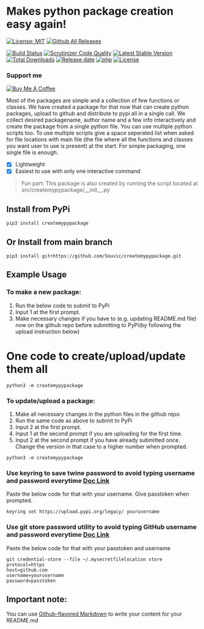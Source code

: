 # Makes python package creation easy again!
[![License: MIT](https://img.shields.io/badge/License-MIT-yellow.svg)](https://opensource.org/licenses/MIT)
[![Github All Releases](https://img.shields.io/github/downloads/Souvic/createmypypackage/total.svg)]()

[![Build Status](https://travis-ci.com/Souvic/createmypypackage.svg?branch=master)](https://travis-ci.com/phplicengine/createmypypackage)
[![Scrutinizer Code Quality](https://scrutinizer-ci.com/g/Souvic/createmypypackage/badges/quality-score.png?b=master)](https://scrutinizer-ci.com/g/Souvic/createmypypackage/?branch=main)
[![Latest Stable Version](https://img.shields.io/packagist/v/Souvic/createmypypackage?label=version)](https://packagist.org/packages/Souvic/createmypypackage)
[![Total Downloads](https://img.shields.io/packagist/dt/Souvic/createmypypackage?color=blue)](https://packagist.org/packages/Souvic/createmypypackage)
[![Release date](https://img.shields.io/github/release-date/Souvic/createmypypackage)](https://packagist.org/packages/Souvic/createmypypackage)
[![php](https://img.shields.io/packagist/php-v/Souvic/createmypypackage)](https://packagist.org/packages/Souvic/createmypypackage)
[![License](https://img.shields.io/packagist/l/Souvic/createmypypackage)](https://packagist.org/packages/Souvic/createmypypackage)


### Support me


[![Buy Me A Coffee](https://cdn.buymeacoffee.com/buttons/v2/default-yellow.png)](https://www.buymeacoffee.com/lukashimsel)


Most of the packages are simple and a collection of few functions or classes.
We have created a package for that now that can create python packages, upload to github and distribute to pypi all in a single call.
We collect desired packagename, author name and a few info interactively and create the package from a single python file.
You can use multiple python scripts too.
To use multiple scripts give a space seperated list when asked for file locations with main file (the file where all the functions and classes you want user to use is present) at the start.
For simple packaging, one single file is enough.
- [x] Lightweight
- [x] Easiest to use with only one interactive command

> Fun part: This package is also created by running the script located at src/createmypypackage/\_\_init\_\_.py

## Install from PyPi
```
pip3 install createmypypackage
```

## Or Install from main branch
```
pip3 install git+https://github.com/Souvic/createmypypackage.git
```

## Example Usage
### To make a new package:
1. Run the below code to submit to PyPi
2. Input 1 at the first prompt.
3. Make necessary changes if you have to (e.g. updating README.md file) now on the github repo before submitting to PyPi(by following the upload instruction below)
# One code to create/upload/update them all
```
python3 -m createmypypackage
```

### To update/upload a package:
1. Make all necessary changes in the python files in the github repo
2. Run the same code as above to submit to PyPi
3. Input 2 at the first prompt.
4. Input 1 at the second prompt if you are uploading for the first time.
5. Input 2 at the second prompt if you have already submitted once. Change the version in that case to a higher number when prompted.

```
python3 -m createmypypackage 
```
### Use keyring to save twine password to avoid typing username and password everytime [Doc Link](https://twine.readthedocs.io/en/latest/#keyring-support)
Paste the below code for that with your username. Give passtoken when prompted. 
```
keyring set https://upload.pypi.org/legacy/ yourusername
```

### Use git store password utility to avoid typing GitHub username and password everytime [Doc Link](https://git-scm.com/book/en/v2/Git-Tools-Credential-Storage)
Paste the below code for that with your passtoken and username
```
git credential-store --file ~/.mysecretfilelocation store
protocol=https
host=github.com
username=yourusername
password=passtoken
```
## Important note:
You can use
[Github-flavored Markdown](https://guides.github.com/features/mastering-markdown/)
to write your content for your README.md

